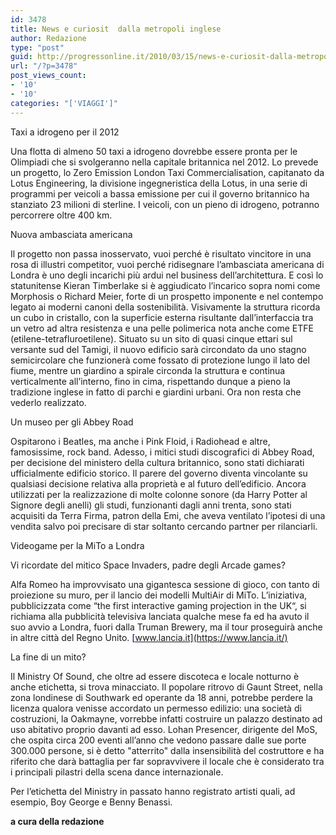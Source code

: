 ```yaml
---
id: 3478
title: News e curiosit  dalla metropoli inglese
author: Redazione
type: "post"
guid: http://progressonline.it/2010/03/15/news-e-curiosit-dalla-metropoli-inglese/
url: "/?p=3478"
post_views_count:
- '10'
- '10'
categories: "['VIAGGI']"
---
```


Taxi a idrogeno per il 2012

Una flotta di almeno 50 taxi a idrogeno dovrebbe essere pronta per le Olimpiadi che si svolgeranno nella capitale britannica nel 2012. Lo prevede un progetto, lo Zero Emission London Taxi Commercialisation, capitanato da Lotus Engineering, la divisione ingegneristica della Lotus, in una serie di programmi per veicoli a bassa emissione per cui il governo britannico ha stanziato 23 milioni di sterline. I veicoli, con un pieno di idrogeno, potranno percorrere oltre 400 km.

Nuova ambasciata americana

Il progetto non passa inosservato, vuoi perché è risultato vincitore in una rosa di illustri competitor, vuoi perché ridisegnare l’ambasciata americana di Londra è uno degli incarichi più ardui nel business dell’architettura. E così lo statunitense Kieran Timberlake si è aggiudicato l’incarico sopra nomi come Morphosis o Richard Meier, forte di un prospetto imponente e nel contempo legato ai moderni canoni della sostenibilità. Visivamente la struttura ricorda un cubo in cristallo, con la superficie esterna risultante dall’interfaccia tra un vetro ad altra resistenza e una pelle polimerica nota anche come ETFE (etilene-tetrafluroetilene). Situato su un sito di quasi cinque ettari sul versante sud del Tamigi, il nuovo edificio sarà circondato da uno stagno semicircolare che funzionerà come fossato di protezione lungo il lato del fiume, mentre un giardino a spirale circonda la struttura e continua verticalmente all’interno, fino in cima, rispettando dunque a pieno la tradizione inglese in fatto di parchi e giardini urbani. Ora non resta che vederlo realizzato.

Un museo per gli Abbey Road

Ospitarono i Beatles, ma anche i Pink Floid, i Radiohead e altre, famosissime, rock band. Adesso, i mitici studi discografici di Abbey Road, per decisione del ministero della cultura britannico, sono stati dichiarati ufficialmente edificio storico. Il parere del governo diventa vincolante su qualsiasi decisione relativa alla proprietà e al futuro dell’edificio. Ancora utilizzati per la realizzazione di molte colonne sonore (da Harry Potter al Signore degli anelli) gli studi, funzionanti dagli anni trenta, sono stati acquisiti da Terra Firma, patron della Emi, che aveva ventilato l’ipotesi di una vendita salvo poi precisare di star soltanto cercando partner per rilanciarli.

Videogame per la MiTo a Londra

Vi ricordate del mitico Space Invaders, padre degli Arcade games?

Alfa Romeo ha improvvisato una gigantesca sessione di gioco, con tanto di proiezione su muro, per il lancio dei modelli MultiAir di MiTo. L’iniziativa, pubblicizzata come “the first interactive gaming projection in the UK“, si richiama alla pubblicità televisiva lanciata qualche mese fa ed ha avuto il suo avvio a Londra, fuori dalla Truman Brewery, ma il tour proseguirà anche in altre città del Regno Unito. <font color="#000080"><span lang="zxx"><u>[www.lancia.it](https://www.lancia.it/)</u></span></font>

La fine di un mito?

Il Ministry Of Sound, che oltre ad essere discoteca e locale notturno è anche etichetta, si trova minacciato. Il popolare ritrovo di Gaunt Street, nella zona londinese di Southwark ed operante da 18 anni, potrebbe perdere la licenza qualora venisse accordato un permesso edilizio: una società di costruzioni, la Oakmayne, vorrebbe infatti costruire un palazzo destinato ad uso abitativo proprio davanti ad esso. Lohan Presencer, dirigente del MoS, che ospita circa 200 eventi all’anno che vedono passare dalle sue porte 300.000 persone, si è detto "atterrito" dalla insensibilità del costruttore e ha riferito che darà battaglia per far sopravvivere il locale che è considerato tra i principali pilastri della scena dance internazionale.

Per l’etichetta del Ministry in passato hanno registrato artisti quali, ad esempio, Boy George e Benny Benassi.

**a cura della redazione**